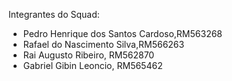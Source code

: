 Integrantes do Squad:

- Pedro Henrique dos Santos Cardoso,RM563268
- Rafael do Nascimento Silva,RM566263
- Rai Augusto Ribeiro, RM562870
- Gabriel Gibin Leoncio, RM565462
